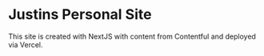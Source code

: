 # Justins Personal Site

This site is created with NextJS with content from Contentful and deployed via Vercel.
